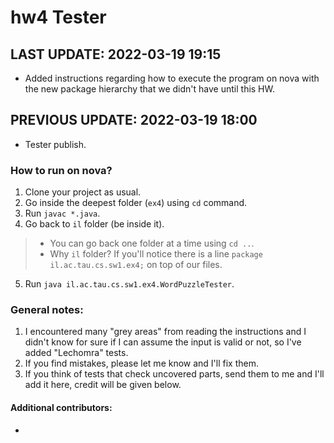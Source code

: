 # hw4 Tester
## LAST UPDATE: 2022-03-19 19:15
* Added instructions regarding how to execute the program on nova with the new package hierarchy that we didn't have until this HW.
## PREVIOUS UPDATE: 2022-03-19 18:00
* Tester publish.

### How to run on nova?
1. Clone your project as usual.
2. Go inside the deepest folder (`ex4`) using `cd` command.
3. Run `javac *.java`.
4. Go back to `il` folder (be inside it).
> * You can go back one folder at a time using `cd ..`.
> * Why `il` folder? If you'll notice there is a line `package il.ac.tau.cs.sw1.ex4;` on top of our files.
5. Run `java il.ac.tau.cs.sw1.ex4.WordPuzzleTester`.

### General notes:
1. I encountered many "grey areas" from reading the instructions and I didn't know for sure if I can assume the input is valid or not, so I've added "Lechomra" tests.
2. If you find mistakes, please let me know and I'll fix them.
3. If you think of tests that check uncovered parts, send them to me and I'll add it here, credit will be given below.

#### Additional contributors:
* 
